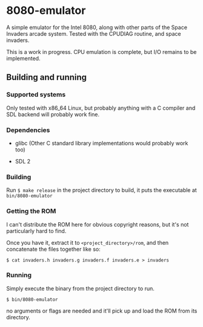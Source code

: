 # 8080-emulator
A simple emulator for the Intel 8080, along with other parts of the Space Invaders arcade system. Tested with the CPUDIAG routine, and space invaders. 

This is a work in progress. CPU emulation is complete, but I/O remains to be implemented.

## Building and running

### Supported systems

Only tested with x86_64 Linux, but probably anything with a C compiler and SDL backend will probably work fine.

### Dependencies

- glibc (Other C standard library implementations would probably work too) <version>

- SDL 2 <version>

### Building

Run `$ make release` in the project directory to build, it puts the executable at `bin/8080-emulator`

### Getting the ROM

I can't distribute the ROM here for obvious copyright reasons, but it's not particularly hard to find.

Once you have it, extract it to `<project_directory>/rom`, and then concatenate the files together like so:

`$ cat invaders.h invaders.g invaders.f invaders.e > invaders`

### Running

Simply execute the binary from the project directory to run.

`$ bin/8080-emulator`

no arguments or flags are needed and it'll pick up and load the ROM from its directory.
